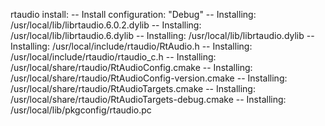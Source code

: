 rtaudio install:
-- Install configuration: "Debug"
-- Installing: /usr/local/lib/librtaudio.6.0.2.dylib
-- Installing: /usr/local/lib/librtaudio.6.dylib
-- Installing: /usr/local/lib/librtaudio.dylib
-- Installing: /usr/local/include/rtaudio/RtAudio.h
-- Installing: /usr/local/include/rtaudio/rtaudio_c.h
-- Installing: /usr/local/share/rtaudio/RtAudioConfig.cmake
-- Installing: /usr/local/share/rtaudio/RtAudioConfig-version.cmake
-- Installing: /usr/local/share/rtaudio/RtAudioTargets.cmake
-- Installing: /usr/local/share/rtaudio/RtAudioTargets-debug.cmake
-- Installing: /usr/local/lib/pkgconfig/rtaudio.pc
